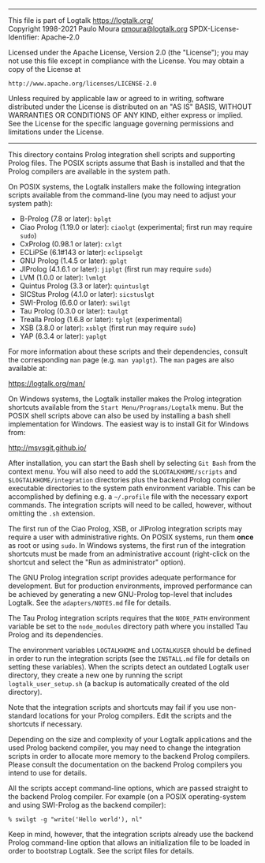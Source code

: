 ________________________________________________________________________

This file is part of Logtalk <https://logtalk.org/>  
Copyright 1998-2021 Paulo Moura <pmoura@logtalk.org>
SPDX-License-Identifier: Apache-2.0

Licensed under the Apache License, Version 2.0 (the "License");
you may not use this file except in compliance with the License.
You may obtain a copy of the License at

    http://www.apache.org/licenses/LICENSE-2.0

Unless required by applicable law or agreed to in writing, software
distributed under the License is distributed on an "AS IS" BASIS,
WITHOUT WARRANTIES OR CONDITIONS OF ANY KIND, either express or implied.
See the License for the specific language governing permissions and
limitations under the License.
________________________________________________________________________


This directory contains Prolog integration shell scripts and supporting
Prolog files. The POSIX scripts assume that Bash is installed and that
the Prolog compilers are available in the system path.

On POSIX systems, the Logtalk installers make the following integration
scripts available from the command-line (you may need to adjust your
system path):

* B-Prolog (7.8 or later):           `bplgt`
* Ciao Prolog (1.19.0 or later):     `ciaolgt`    (experimental; first run may require `sudo`)
* CxProlog (0.98.1 or later):        `cxlgt`
* ECLiPSe (6.1#143 or later):        `eclipselgt`
* GNU Prolog (1.4.5 or later):       `gplgt`
* JIProlog (4.1.6.1 or later):       `jiplgt`     (first run may require `sudo`)
* LVM (1.0.0 or later):              `lvmlgt`
* Quintus Prolog (3.3 or later):     `quintuslgt`
* SICStus Prolog (4.1.0 or later):   `sicstuslgt`
* SWI-Prolog (6.6.0 or later):       `swilgt`
* Tau Prolog (0.3.0 or later):       `taulgt`
* Trealla Prolog (1.6.8 or later):   `tplgt`      (experimental)
* XSB (3.8.0 or later):              `xsblgt`     (first run may require `sudo`)
* YAP (6.3.4 or later):              `yaplgt`

For more information about these scripts and their dependencies, consult
the corresponding `man` page (e.g. `man yaplgt`). The `man` pages are also
available at:

https://logtalk.org/man/

On Windows systems, the Logtalk installer makes the Prolog integration
shortcuts available from the `Start Menu/Programs/Logtalk` menu. But
the POSIX shell scripts above can also be used by installing a bash
shell implementation for Windows. The easiest way is to install Git for
Windows from:

http://msysgit.github.io/

After installation, you can start the Bash shell by selecting `Git Bash`
from the context menu. You will also need to add the `$LOGTALKHOME/scripts`
and `$LOGTALKHOME/integration` directories plus the backend Prolog compiler
executable directories to the system path environment variable. This can be
accomplished by defining e.g. a `~/.profile` file with the necessary export
commands. The integration scripts will need to be called, however, without
omitting the `.sh` extension.

The first run of the Ciao Prolog, XSB, or JIProlog integration scripts may
require a user with administrative rights. On POSIX systems, run them **once**
as root or using `sudo`. In Windows systems, the first run of the integration
shortcuts must be made from an administrative account (right-click on the
shortcut and select the "Run as administrator" option).

The GNU Prolog integration script provides adequate performance for
development. But for production environments, improved performance can be
achieved by generating a new GNU-Prolog top-level that includes Logtalk.
See the `adapters/NOTES.md` file for details.

The Tau Prolog integration scripts requires that the `NODE_PATH` environment
variable be set to the `node_modules` directory path where you installed
Tau Prolog and its dependencies.

The environment variables `LOGTALKHOME` and `LOGTALKUSER` should be defined
in order to run the integration scripts (see the `INSTALL.md` file for
details on setting these variables). When the scripts detect an outdated
Logtalk user directory, they create a new one by running the script
`logtalk_user_setup.sh` (a backup is automatically created of the old
directory).

Note that the integration scripts and shortcuts may fail if you use non-
standard locations for your Prolog compilers. Edit the scripts and the
shortcuts if necessary.

Depending on the size and complexity of your Logtalk applications and the
used Prolog backend compiler, you may need to change the integration scripts
in order to allocate more memory to the backend Prolog compilers. Please
consult the documentation on the backend Prolog compilers you intend to use
for details.

All the scripts accept command-line options, which are passed straight to
the backend Prolog compiler. For example (on a POSIX operating-system and
using SWI-Prolog as the backend compiler):

	% swilgt -g "write('Hello world'), nl"

Keep in mind, however, that the integration scripts already use the backend
Prolog command-line option that allows an initialization file to be loaded in
order to bootstrap Logtalk. See the script files for details.

